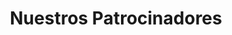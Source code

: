 ---
title: Nuestros Patrocinadores

content:
  # Add your custom section about sponsors here
  custom_section:
    title: "Agradecemos a nuestros generosos patrocinadores por su apoyo."

    content:
      - name: "BIOSAMER"
        url: "https://biosamer.com"
        url: "contacto@biosamer.com"

      # Agrega más patrocinadores según sea necesario

design:
  columns: '1'
---